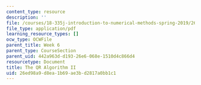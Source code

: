 ```yaml
---
content_type: resource
description: ''
file: /courses/18-335j-introduction-to-numerical-methods-spring-2019/26ed98a9d8ea1b69ae3bd2817a0bb1c1_MIT18_335JS19_lec16_reading2.pdf
file_type: application/pdf
learning_resource_types: []
ocw_type: OCWFile
parent_title: Week 6
parent_type: CourseSection
parent_uid: 442a963d-d193-26e6-068e-1510d4c866d4
resourcetype: Document
title: The QR Algorithm II
uid: 26ed98a9-d8ea-1b69-ae3b-d2817a0bb1c1
---
```

